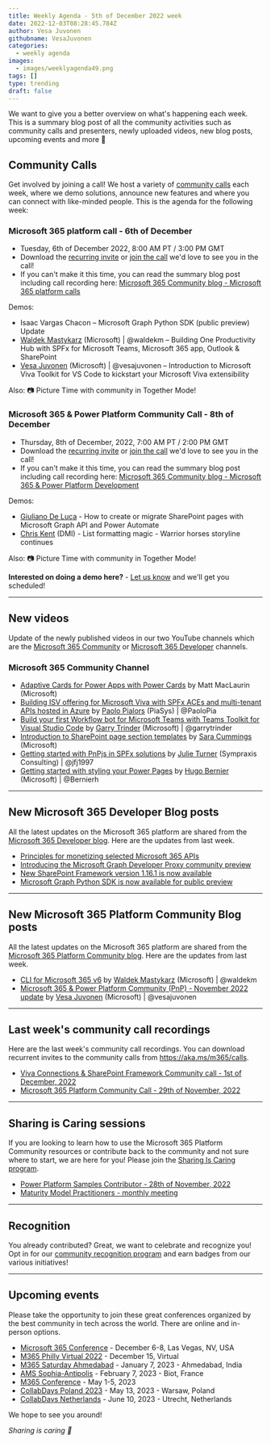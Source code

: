 ```yaml
---
title: Weekly Agenda - 5th of December 2022 week
date: 2022-12-03T08:28:45.784Z
author: Vesa Juvonen
githubname: VesaJuvonen
categories:
  - weekly agenda
images:
  - images/weeklyagenda49.png
tags: []
type: trending
draft: false
---
```


We want to give you a better overview on what's happening each week. This is a summary blog post of all the community activities such as community calls and presenters, newly uploaded videos, new blog posts, upcoming events and more 🚀


## Community Calls

Get involved by joining a call! We host a variety of [community calls](https://aka.ms/m365/calls) each week, where we demo solutions, announce new features and where you can connect with like-minded people. This is the agenda for the following week:

### Microsoft 365 platform call - 6th of December

* Tuesday, 6th of December 2022, 8:00 AM PT / 3:00 PM GMT
* Download the [recurring invite](https://aka.ms/m365-dev-call) or [join the call](https://aka.ms/m365-dev-call-join) we'd love to see you in the call!
* If you can't make it this time, you can read the summary blog post including call recording here: [Microsoft 365 Community blog - Microsoft 365 platform calls](https://pnp.github.io/blog/categories/microsoft-365-platform-call/)

Demos: 

* Isaac Vargas Chacon – Microsoft Graph Python SDK (public preview) Update
* [Waldek Mastykarz](https://twitter.com/waldekm) (Microsoft) | @waldekm – Building One Productivity Hub with SPFx for Microsoft Teams, Microsoft 365 app, Outlook & SharePoint
* [Vesa Juvonen](https://twitter.com/vesajuvonen) (Microsoft) | @vesajuvonen – Introduction to Microsoft Viva Toolkit for VS Code to kickstart your Microsoft Viva extensibility

Also: 📷 Picture Time with community in Together Mode!

### Microsoft 365 & Power Platform Community Call - 8th of December

* Thursday, 8th of December, 2022, 7:00 AM PT / 2:00 PM GMT
* Download the [recurring invite](https://aka.ms/spdev-sig-call) or [join the call](https://aka.ms/spdev-sig-call-join) we'd love to see you in the call!
* If you can't make it this time, you can read the summary blog post including call recording here: [Microsoft 365 Community blog - Microsoft 365 & Power Platform Development](https://pnp.github.io/blog/categories/microsoft-365-developer-community-call/)

Demos: 

* [Giuliano De Luca](https://twitter.com/DeLucaGiulian) - How to create or migrate SharePoint pages with Microsoft Graph API and Power Automate
* [Chris Kent](https://twitter.com/theChrisKent) (DMI) - List formatting magic - Warrior horses storyline continues

Also: 📷 Picture Time with community in Together Mode!

**Interested on doing a demo here?** - [Let us know](https://aka.ms/m365pnp/request/demo) and we'll get you scheduled!

---


## New videos

Update of the newly published videos in our two YouTube channels which are the [Microsoft 365 Community](https://www.youtube.com/channel/UC_mKdhw-V6CeCM7gTo_Iy7w) or [Microsoft 365 Developer](https://www.youtube.com/channel/UCV_6HOhwxYLXAGd-JOqKPoQ) channels.

### Microsoft 365 Community Channel

* [Adaptive Cards for Power Apps with Power Cards](https://www.youtube.com/watch?v=or4WL3ZHJwk) by Matt MacLaurin (Microsoft)  
* [Building ISV offering for Microsoft Viva with SPFx ACEs and multi-tenant APIs hosted in Azure](https://www.youtube.com/watch?v=6VEYD11m0TA) by [Paolo Pialors](https://twitter.com/PaoloPia) (PiaSys) | @PaoloPia
* [Build your first Workflow bot for Microsoft Teams with Teams Toolkit for Visual Studio Code](https://www.youtube.com/watch?v=rQIXOo0BevM) by [Garry Trinder](https://twitter.com/garrytrinder) (Microsoft) | @garrytrinder
* [Introduction to SharePoint page section templates](https://www.youtube.com/watch?v=YaFYjmDObtA) by [Sara Cummings](https://www.linkedin.com/in/sara-t-cummings/) (Microsoft)
* [Getting started with PnPjs in SPFx solutions](https://www.youtube.com/watch?v=DlOU4jfJjNY) by [Julie Turner](https://twitter.com/jfj1997) (Sympraxis Consulting) | @jfj1997
* [Getting started with styling your Power Pages](https://www.youtube.com/watch?v=ccU0UgQE0z8) by [Hugo Bernier](https://twitter.com/bernierh) (Microsoft) | @Bernierh 

---


## New Microsoft 365 Developer Blog posts

All the latest updates on the Microsoft 365 platform are shared from the [Microsoft 365 Developer blog](https://devblogs.microsoft.com/microsoft365dev/). Here are the updates from last week.

* [Principles for monetizing selected Microsoft 365 APIs](https://devblogs.microsoft.com/microsoft365dev/principles-for-monetizing-selected-microsoft-365-apis/)
* [Introducing the Microsoft Graph Developer Proxy community preview](https://devblogs.microsoft.com/microsoft365dev/introducing-the-microsoft-graph-developer-proxy-community-preview/)
* [New SharePoint Framework version 1.16.1 is now available](https://devblogs.microsoft.com/microsoft365dev/new-sharepoint-framework-version-1-16-1-is-available/)
* [Microsoft Graph Python SDK is now available for public preview](https://devblogs.microsoft.com/microsoft365dev/introducing-the-microsoft-graph-python-sdk-now-available-for-public-preview/)

---


## New Microsoft 365 Platform Community Blog posts

All the latest updates on the Microsoft 365 platform are shared from the [Microsoft 365 Platform Community blog](https://pnp.github.io/blog/). Here are the updates from last week.

* [CLI for Microsoft 365 v6](https://pnp.github.io/blog/cli-for-microsoft-365/cli-for-microsoft-365-v6-0/) by [Waldek Mastykarz](https://twitter.com/waldekm) (Microsoft) | @waldekm 
* [Microsoft 365 & Power Platform Community (PnP) - November 2022 update](https://pnp.github.io/blog/microsoft-365-platform-community-update/22-11-24/) by [Vesa Juvonen](https://twitter.com/vesajuvonen) (Microsoft) | @vesajuvonen


---

## Last week's community call recordings

Here are the last week's community call recordings. You can download recurrent invites to the community calls from https://aka.ms/m365/calls.

* [Viva Connections & SharePoint Framework Community call - 1st of December, 2022](https://pnp.github.io/blog/microsoft-viva-and-spfx-community-call/2022-12-01/)
* [Microsoft 365 Platform Community Call - 29th of November, 2022](https://pnp.github.io/blog/microsoft-365-platform-community-call/2022-11-29/)


---


## Sharing is Caring sessions

If you are looking to learn how to use the Microsoft 365 Platform Community resources or contribute back to the community and not sure where to start, we are here for you! Please join the [Sharing Is Caring program](https://pnp.github.io/sharing-is-caring/).

* [Power Platform Samples Contributor - 28th of November, 2022](https://forms.office.com/pages/responsepage.aspx?id=KtIy2vgLW0SOgZbwvQuRaXDXyCl9DkBHq4A2OG7uLpdUN0hMNTRPWVVWTkhFTk9QQzhFSTRIS1JLSC4u)
* [Maturity Model Practitioners - monthly meeting](https://aka.ms/mm4m365/invite)

---

## Recognition

You already contributed? Great, we want to celebrate and recognize you! Opt in for our [community recognition program](https://pnp.github.io/recognitionprogram/) and earn badges from our various initiatives! 

---

## Upcoming events

Please take the opportunity to join these great conferences organized by the best community in tech across the world. There are online and in-person options.

* [Microsoft 365 Conference](https://m365conf.com/#!/) - December 6-8, Las Vegas, NV, USA
* [M365 Philly Virtual 2022](https://www.communitydays.org/event/2022-12-15/m365-philly-virtual-2022) - December 15, Virtual
* [M365 Saturday Ahmedabad](https://www.communitydays.org/event/2023-01-07/m365-saturday-ahmedabad) - January 7, 2023 - Ahmedabad, India
* [AMS Sophia-Antipolis](https://www.communitydays.org/event/2023-02-07/ams-sophia-antipolis) - February 7, 2023 - Biot, France
* [M365 Conference](https://sharepointna.com/) - May 1-5, 2023
* [CollabDays Poland 2023](https://www.communitydays.org/event/2023-05-13/collabdays-poland-2023) - May 13, 2023 - Warsaw, Poland
* [CollabDays Netherlands](https://www.communitydays.org/event/2023-06-10/collabdays-netherlands-2023) - June 10, 2023 - Utrecht, Netherlands

We hope to see you around!

_Sharing is caring 🧡_


